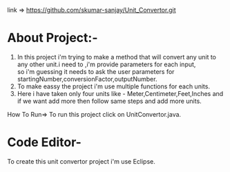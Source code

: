 link => https://github.com/skumar-sanjay/Unit_Convertor.git

About Project:-
==============
1) In this project i'm trying to make a method that will convert any unit to any other unit.i need to ,i'm provide parameters for each input,<br> so i'm guessing it needs to ask the user parameters for startingNumber,conversionFactor,outputNumber.
2) To make eassy the project i'm use multiple functions for each units.
3) Here i have taken only four units like - Meter,Centimeter,Feet,Inches  and if we want add more then follow same steps and add more units.

How To Run=>
To run this project click on UnitConvertor.java.


Code Editor-
============
   To create this unit convertor project i'm use Eclipse.
